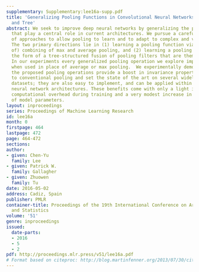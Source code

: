 ```yaml
---
supplementary: Supplementary:lee16a-supp.pdf
title: 'Generalizing Pooling Functions in Convolutional Neural Networks: Mixed, Gated,
  and Tree'
abstract: We seek to improve deep neural networks by generalizing the pooling operations
  that play a central role in current architectures. We pursue a careful exploration
  of approaches to allow pooling to learn and to adapt to complex and variable patterns.
  The two primary directions lie in (1) learning a pooling function via (two strategies
  of) combining of max and average pooling, and (2) learning a pooling function in
  the form of a tree-structured fusion of pooling filters that are themselves learned.
  In our experiments every generalized pooling operation we explore improves performance
  when used in place of average or max pooling.  We experimentally demonstrate that
  the proposed pooling operations provide a boost in invariance properties relative
  to conventional pooling and set the state of the art on several widely adopted benchmark
  datasets; they are also easy to implement, and can be applied within various deep
  neural network architectures. These benefits come with only a light increase in
  computational overhead during training and a very modest increase in the number
  of model parameters.
layout: inproceedings
series: Proceedings of Machine Learning Research
id: lee16a
month: 0
firstpage: 464
lastpage: 472
page: 464-472
sections: 
author:
- given: Chen-Yu
  family: Lee
- given: Patrick W.
  family: Gallagher
- given: Zhuowen
  family: Tu
date: 2016-05-02
address: Cadiz, Spain
publisher: PMLR
container-title: Proceedings of the 19th International Conference on Artificial Intelligence
  and Statistics
volume: '51'
genre: inproceedings
issued:
  date-parts:
  - 2016
  - 5
  - 2
pdf: http://proceedings.mlr.press/v51/lee16a.pdf
# Format based on citeproc: http://blog.martinfenner.org/2013/07/30/citeproc-yaml-for-bibliographies/
---
```

